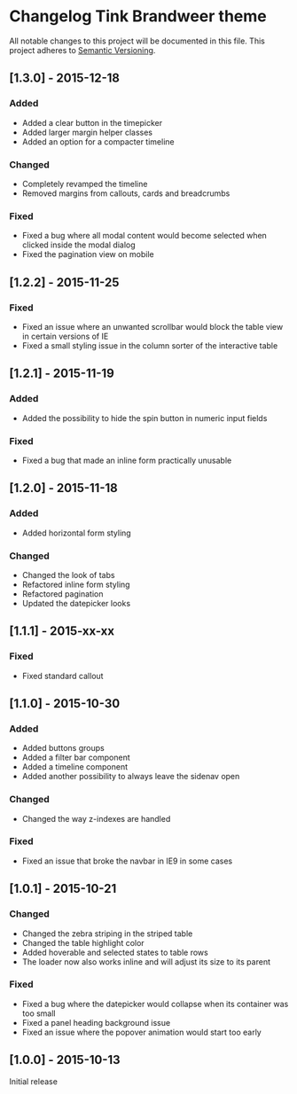 # Changelog Tink Brandweer theme

All notable changes to this project will be documented in this file.
This project adheres to [Semantic Versioning](http://semver.org/).

<!--
## [Unreleased] - [unreleased]

### Added
### Changed
### Deprecated
### Removed
### Fixed
### Security
-->



## [1.3.0] - 2015-12-18

### Added
- Added a clear button in the timepicker
- Added larger margin helper classes
- Added an option for a compacter timeline

### Changed
- Completely revamped the timeline
- Removed margins from callouts, cards and breadcrumbs

### Fixed
- Fixed a bug where all modal content would become selected when clicked inside the modal dialog
- Fixed the pagination view on mobile



## [1.2.2] - 2015-11-25

### Fixed
- Fixed an issue where an unwanted scrollbar would block the table view in certain versions of IE
- Fixed a small styling issue in the column sorter of the interactive table



## [1.2.1] - 2015-11-19

### Added
- Added the possibility to hide the spin button in numeric input fields

### Fixed
- Fixed a bug that made an inline form practically unusable



## [1.2.0] - 2015-11-18

### Added
- Added horizontal form styling

### Changed
- Changed the look of tabs
- Refactored inline form styling
- Refactored pagination
- Updated the datepicker looks



## [1.1.1] - 2015-xx-xx

### Fixed
- Fixed standard callout



## [1.1.0] - 2015-10-30

### Added
- Added buttons groups
- Added a filter bar component
- Added a timeline component
- Added another possibility to always leave the sidenav open

### Changed
- Changed the way z-indexes are handled

### Fixed
- Fixed an issue that broke the navbar in IE9 in some cases



## [1.0.1] - 2015-10-21

### Changed
- Changed the zebra striping in the striped table
- Changed the table highlight color
- Added hoverable and selected states to table rows
- The loader now also works inline and will adjust its size to its parent

### Fixed
- Fixed a bug where the datepicker would collapse when its container was too small
- Fixed a panel heading background issue
- Fixed an issue where the popover animation would start too early



## [1.0.0] - 2015-10-13

Initial release
